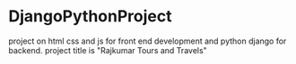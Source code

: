 # DjangoPythonProject
project on html css and js for front end development and python django for backend. project title is "Rajkumar Tours and Travels"
